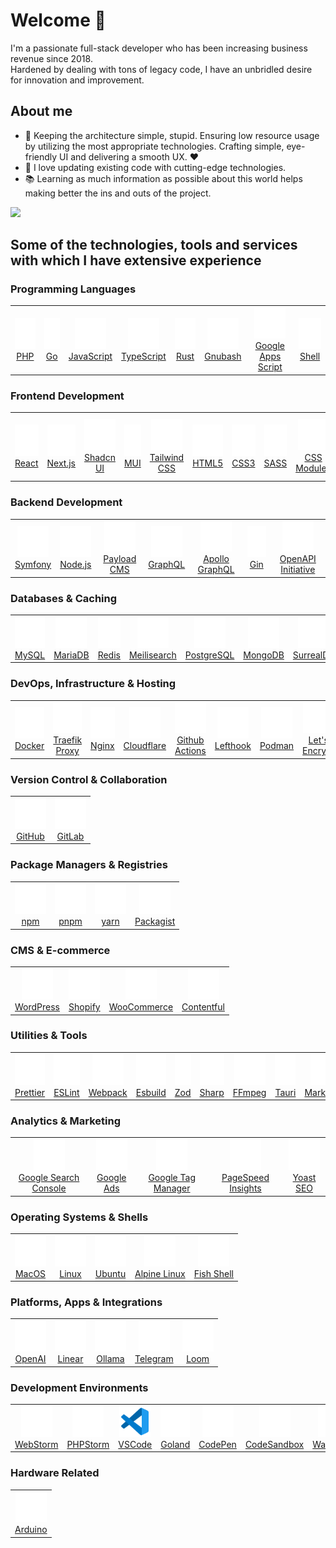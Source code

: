 # Welcome 👋

I'm a passionate full-stack developer who has been increasing business revenue since 2018. <br/>Hardened by dealing with tons of legacy code, I have an unbridled desire for innovation and improvement.

## About me
- 🎯 Keeping the architecture simple, stupid. Ensuring low resource usage by utilizing the most appropriate technologies. Crafting simple, eye-friendly UI and delivering a smooth UX. ❤️
- 🎲 I love updating existing code with cutting-edge technologies.
- 📚  Learning as much information as possible about this world helps making better the ins and outs of the project.

<picture>
   <source srcset="https://github-readme-stats.vercel.app/api?username=l-you&show_icons=true&hide=stars&show=reviews,discussions_started,discussions_answered,prs_merged,prs_merged_percentage&include_all_commits=true" media="(prefers-color-scheme: light)">
  <img src="https://github-readme-stats.vercel.app/api?username=l-you&show_icons=true&hide=stars&show=reviews,discussions_started,discussions_answered,prs_merged,prs_merged_percentage&include_all_commits=true&theme=dark" />

</picture>

## Some of the technologies, tools and services with which I have extensive experience

### Programming Languages

<table><tbody><tr>
<td align="center" valign="middle">
				 <img height="50" width="50" src="./icons/php.svg" alt="PHP" title="PHP"/>
				 <br/>
				<a href="https://www.php.net/" target="_blank" align="center" rel="noopener noreferrer">PHP</a>
</td>
<td align="center" valign="middle">
				 <img height="50" width="50" src="./icons/go.svg" alt="Go" title="Go"/>
				 <br/>
				<a href="https://go.dev/" target="_blank" align="center" rel="noopener noreferrer">Go</a>
</td>
<td align="center" valign="middle">
				 <img height="50" width="50" src="./icons/javascript.svg" alt="JavaScript" title="JavaScript"/>
				 <br/>
				<a href="https://developer.mozilla.org/en-US/docs/Web/JavaScript" target="_blank" align="center" rel="noopener noreferrer">JavaScript</a>
</td>
<td align="center" valign="middle">
				 <img height="50" width="50" src="./icons/typescript.svg" alt="TypeScript" title="TypeScript"/>
				 <br/>
				<a href="https://www.typescriptlang.org/" target="_blank" align="center" rel="noopener noreferrer">TypeScript</a>
</td>
<td align="center" valign="middle">
				 <img height="50" width="50" src="./icons/rust.svg" alt="Rust" title="Rust"/>
				 <br/>
				<a href="https://www.rust-lang.org/" target="_blank" align="center" rel="noopener noreferrer">Rust</a>
</td>
<td align="center" valign="middle">
				 <img height="50" width="50" src="./icons/gnubash.svg" alt="Gnubash" title="Gnubash"/>
				 <br/>
				<a href="https://www.gnu.org/software/bash/" target="_blank" align="center" rel="noopener noreferrer">Gnubash</a>
</td>
<td align="center" valign="middle">
				 <img height="50" width="50" src="./icons/googleappsscript.svg" alt="Google Apps Script" title="Google Apps Script"/>
				 <br/>
				<a href="https://developers.google.com/apps-script" target="_blank" align="center" rel="noopener noreferrer">Google Apps Script</a>
</td>
<td align="center" valign="middle">
				 <img height="50" width="50" src="./icons/shell.svg" alt="Shell" title="Shell"/>
				 <br/>
				<a href="https://en.wikipedia.org/wiki/Unix_shell" target="_blank" align="center" rel="noopener noreferrer">Shell</a>
</td>
</tr></tbody></table>

### Frontend Development

<table><tbody><tr>
<td align="center" valign="middle">
				 <img height="50" width="50" src="./icons/react.svg" alt="React" title="React"/>
				 <br/>
				<a href="https://react.dev/" target="_blank" align="center" rel="noopener noreferrer">React</a>
</td>
<td align="center" valign="middle">
				 <img height="50" width="50" src="./icons/nextdotjs.svg" alt="Next.js" title="Next.js"/>
				 <br/>
				<a href="https://nextjs.org/" target="_blank" align="center" rel="noopener noreferrer">Next.js</a>
</td>
<td align="center" valign="middle">
				 <img height="50" width="50" src="./icons/shadcnui.svg" alt="Shadcn UI" title="Shadcn UI"/>
				 <br/>
				<a href="https://ui.shadcn.dev/" target="_blank" align="center" rel="noopener noreferrer">Shadcn UI</a>
</td>
<td align="center" valign="middle">
				 <img height="50" width="50" src="./icons/mui.svg" alt="MUI" title="MUI"/>
				 <br/>
				<a href="https://mui.com/" target="_blank" align="center" rel="noopener noreferrer">MUI</a>
</td>
<td align="center" valign="middle">
				 <img height="50" width="50" src="./icons/tailwindcss.svg" alt="Tailwind CSS" title="Tailwind CSS"/>
				 <br/>
				<a href="https://tailwindcss.com/" target="_blank" align="center" rel="noopener noreferrer">Tailwind CSS</a>
</td>
<td align="center" valign="middle">
				 <img height="50" width="50" src="./icons/html5.svg" alt="HTML5" title="HTML5"/>
				 <br/>
				<a href="https://developer.mozilla.org/en-US/docs/Web/Guide/HTML/HTML5" target="_blank" align="center" rel="noopener noreferrer">HTML5</a>
</td>
<td align="center" valign="middle">
				 <img height="50" width="50" src="./icons/css3.svg" alt="CSS3" title="CSS3"/>
				 <br/>
				<a href="https://developer.mozilla.org/en-US/docs/Web/CSS" target="_blank" align="center" rel="noopener noreferrer">CSS3</a>
</td>
<td align="center" valign="middle">
				 <img height="50" width="50" src="./icons/sass.svg" alt="SASS" title="SASS"/>
				 <br/>
				<a href="https://sass-lang.com/" target="_blank" align="center" rel="noopener noreferrer">SASS</a>
</td>
<td align="center" valign="middle">
				 <img height="50" width="50" src="./icons/cssmodules.svg" alt="CSS Modules" title="CSS Modules"/>
				 <br/>
				<a href="https://github.com/css-modules/css-modules" target="_blank" align="center" rel="noopener noreferrer">CSS Modules</a>
</td>
<td align="center" valign="middle">
				 <img height="50" width="50" src="./icons/purgecss.svg" alt="PurgeCSS" title="PurgeCSS"/>
				 <br/>
				<a href="https://purgecss.com/" target="_blank" align="center" rel="noopener noreferrer">PurgeCSS</a>
</td>
<td align="center" valign="middle">
				 <img height="50" width="50" src="./icons/postcss.svg" alt="PostCSS" title="PostCSS"/>
				 <br/>
				<a href="https://postcss.org/" target="_blank" align="center" rel="noopener noreferrer">PostCSS</a>
</td>
<td align="center" valign="middle">
				 <img height="50" width="50" src="./icons/autoprefixer.svg" alt="Autoprefixer" title="Autoprefixer"/>
				 <br/>
				<a href="https://github.com/postcss/autoprefixer" target="_blank" align="center" rel="noopener noreferrer">Autoprefixer</a>
</td>
<td align="center" valign="middle">
				 <img height="50" width="50" src="./icons/pwa.svg" alt="PWA" title="PWA"/>
				 <br/>
				<a href="https://web.dev/progressive-web-apps/" target="_blank" align="center" rel="noopener noreferrer">PWA</a>
</td>
<td align="center" valign="middle">
				 <img height="50" width="50" src="./icons/reacthookform.svg" alt="React Hook Form" title="React Hook Form"/>
				 <br/>
				<a href="https://react-hook-form.com/" target="_blank" align="center" rel="noopener noreferrer">React Hook Form</a>
</td>
<td align="center" valign="middle">
				 <img height="50" width="50" src="./icons/lucide.svg" alt="Lucide Icons" title="Lucide Icons"/>
				 <br/>
				<a href="https://lucide.dev/" target="_blank" align="center" rel="noopener noreferrer">Lucide Icons</a>
</td>
<td align="center" valign="middle">
				 <img height="50" width="50" src="./icons/simpleicons.svg" alt="Simple Icons" title="Simple Icons"/>
				 <br/>
				<a href="https://simpleicons.org/" target="_blank" align="center" rel="noopener noreferrer">Simple Icons</a>
</td>
</tr></tbody></table>

### Backend Development

<table><tbody><tr>
<td align="center" valign="middle">
				 <img height="50" width="50" src="./icons/symfony.svg" alt="Symfony" title="Symfony"/>
				 <br/>
				<a href="https://symfony.com/" target="_blank" align="center" rel="noopener noreferrer">Symfony</a>
</td>
<td align="center" valign="middle">
				 <img height="50" width="50" src="./icons/nodedotjs.svg" alt="Node.js" title="Node.js"/>
				 <br/>
				<a href="https://nodejs.org/" target="_blank" align="center" rel="noopener noreferrer">Node.js</a>
</td>
<td align="center" valign="middle">
				 <img height="50" width="50" src="./icons/payloadcms.svg" alt="Payload CMS" title="Payload CMS"/>
				 <br/>
				<a href="https://payloadcms.com/" target="_blank" align="center" rel="noopener noreferrer">Payload CMS</a>
</td>
<td align="center" valign="middle">
				 <img height="50" width="50" src="./icons/graphql.svg" alt="GraphQL" title="GraphQL"/>
				 <br/>
				<a href="https://graphql.org/" target="_blank" align="center" rel="noopener noreferrer">GraphQL</a>
</td>
<td align="center" valign="middle">
				 <img height="50" width="50" src="./icons/apollographql.svg" alt="Apollo GraphQL" title="Apollo GraphQL"/>
				 <br/>
				<a href="https://www.apollographql.com/" target="_blank" align="center" rel="noopener noreferrer">Apollo GraphQL</a>
</td>
<td align="center" valign="middle">
				 <img height="50" width="50" src="./icons/gin.svg" alt="Gin" title="Gin"/>
				 <br/>
				<a href="https://gin-gonic.com/" target="_blank" align="center" rel="noopener noreferrer">Gin</a>
</td>
<td align="center" valign="middle">
				 <img height="50" width="50" src="./icons/openapiinitiative.svg" alt="OpenAPI Initiative" title="OpenAPI Initiative"/>
				 <br/>
				<a href="https://www.openapis.org/" target="_blank" align="center" rel="noopener noreferrer">OpenAPI Initiative</a>
</td>
</tr></tbody></table>

### Databases & Caching

<table><tbody><tr>
<td align="center" valign="middle">
				 <img height="50" width="50" src="./icons/mysql.svg" alt="MySQL" title="MySQL"/>
				 <br/>
				<a href="https://www.mysql.com/" target="_blank" align="center" rel="noopener noreferrer">MySQL</a>
</td>
<td align="center" valign="middle">
				 <img height="50" width="50" src="./icons/mariadb.svg" alt="MariaDB" title="MariaDB"/>
				 <br/>
				<a href="https://mariadb.org/" target="_blank" align="center" rel="noopener noreferrer">MariaDB</a>
</td>
<td align="center" valign="middle">
				 <img height="50" width="50" src="./icons/redis.svg" alt="Redis" title="Redis"/>
				 <br/>
				<a href="https://redis.io/" target="_blank" align="center" rel="noopener noreferrer">Redis</a>
</td>
<td align="center" valign="middle">
				 <img height="50" width="50" src="./icons/meilisearch.svg" alt="Meilisearch" title="Meilisearch"/>
				 <br/>
				<a href="https://www.meilisearch.com/" target="_blank" align="center" rel="noopener noreferrer">Meilisearch</a>
</td>
<td align="center" valign="middle">
				 <img height="50" width="50" src="./icons/postgresql.svg" alt="PostgreSQL" title="PostgreSQL"/>
				 <br/>
				<a href="https://www.postgresql.org/" target="_blank" align="center" rel="noopener noreferrer">PostgreSQL</a>
</td>
<td align="center" valign="middle">
				 <img height="50" width="50" src="./icons/mongodb.svg" alt="MongoDB" title="MongoDB"/>
				 <br/>
				<a href="https://www.mongodb.com/" target="_blank" align="center" rel="noopener noreferrer">MongoDB</a>
</td>
<td align="center" valign="middle">
				 <img height="50" width="50" src="./icons/surrealdb.svg" alt="SurrealDB" title="SurrealDB"/>
				 <br/>
				<a href="https://surrealdb.com/" target="_blank" align="center" rel="noopener noreferrer">SurrealDB</a>
</td>
<td align="center" valign="middle">
				 <img height="50" width="50" src="./icons/supabase.svg" alt="Supabase" title="Supabase"/>
				 <br/>
				<a href="https://supabase.com/" target="_blank" align="center" rel="noopener noreferrer">Supabase</a>
</td>
<td align="center" valign="middle">
				 <img height="50" width="50" src="./icons/phpmyadmin.svg" alt="phpMyAdmin" title="phpMyAdmin"/>
				 <br/>
				<a href="https://www.phpmyadmin.net/" target="_blank" align="center" rel="noopener noreferrer">phpMyAdmin</a>
</td>
</tr></tbody></table>

### DevOps, Infrastructure & Hosting

<table><tbody><tr>
<td align="center" valign="middle">
				 <img height="50" width="50" src="./icons/docker.svg" alt="Docker" title="Docker"/>
				 <br/>
				<a href="https://www.docker.com/" target="_blank" align="center" rel="noopener noreferrer">Docker</a>
</td>
<td align="center" valign="middle">
				 <img height="50" width="50" src="./icons/traefikproxy.svg" alt="Traefik Proxy" title="Traefik Proxy"/>
				 <br/>
				<a href="https://traefik.io/traefik/" target="_blank" align="center" rel="noopener noreferrer">Traefik Proxy</a>
</td>
<td align="center" valign="middle">
				 <img height="50" width="50" src="./icons/nginx.svg" alt="Nginx" title="Nginx"/>
				 <br/>
				<a href="https://nginx.org/" target="_blank" align="center" rel="noopener noreferrer">Nginx</a>
</td>
<td align="center" valign="middle">
				 <img height="50" width="50" src="./icons/cloudflare.svg" alt="Cloudflare" title="Cloudflare"/>
				 <br/>
				<a href="https://www.cloudflare.com/" target="_blank" align="center" rel="noopener noreferrer">Cloudflare</a>
</td>
<td align="center" valign="middle">
				 <img height="50" width="50" src="./icons/githubactions.svg" alt="Github Actions" title="Github Actions"/>
				 <br/>
				<a href="https://github.com/features/actions" target="_blank" align="center" rel="noopener noreferrer">Github Actions</a>
</td>
<td align="center" valign="middle">
				 <img height="50" width="50" src="./icons/lefthook.svg" alt="Lefthook" title="Lefthook"/>
				 <br/>
				<a href="https://evilmartians.com/chronicles/lefthook-automate-your-git-hooks" target="_blank" align="center" rel="noopener noreferrer">Lefthook</a>
</td>
<td align="center" valign="middle">
				 <img height="50" width="50" src="./icons/podman.svg" alt="Podman" title="Podman"/>
				 <br/>
				<a href="https://podman.io/" target="_blank" align="center" rel="noopener noreferrer">Podman</a>
</td>
<td align="center" valign="middle">
				 <img height="50" width="50" src="./icons/letsencrypt.svg" alt="Let's Encrypt" title="Let's Encrypt"/>
				 <br/>
				<a href="https://letsencrypt.org/" target="_blank" align="center" rel="noopener noreferrer">Let's Encrypt</a>
</td>
<td align="center" valign="middle">
				 <img height="50" width="50" src="./icons/openssl.svg" alt="OpenSSL" title="OpenSSL"/>
				 <br/>
				<a href="https://www.openssl.org/" target="_blank" align="center" rel="noopener noreferrer">OpenSSL</a>
</td>
<td align="center" valign="middle">
				 <img height="50" width="50" src="./icons/turborepo.svg" alt="Turborepo" title="Turborepo"/>
				 <br/>
				<a href="https://turbo.build/repo" target="_blank" align="center" rel="noopener noreferrer">Turborepo</a>
</td>
<td align="center" valign="middle">
				 <img height="50" width="50" src="./icons/homebrew.svg" alt="Homebrew" title="Homebrew"/>
				 <br/>
				<a href="https://brew.sh/" target="_blank" align="center" rel="noopener noreferrer">Homebrew</a>
</td>
</tr></tbody></table>

### Version Control & Collaboration

<table><tbody><tr>
<td align="center" valign="middle">
				 <img height="50" width="50" src="./icons/github.svg" alt="GitHub" title="GitHub"/>
				 <br/>
				<a href="https://github.com/" target="_blank" align="center" rel="noopener noreferrer">GitHub</a>
</td>
<td align="center" valign="middle">
				 <img height="50" width="50" src="./icons/gitlab.svg" alt="GitLab" title="GitLab"/>
				 <br/>
				<a href="https://gitlab.com/" target="_blank" align="center" rel="noopener noreferrer">GitLab</a>
</td>
</tr></tbody></table>

### Package Managers & Registries

<table><tbody><tr>
<td align="center" valign="middle">
				 <img height="50" width="50" src="./icons/npm.svg" alt="npm" title="npm"/>
				 <br/>
				<a href="https://www.npmjs.com/" target="_blank" align="center" rel="noopener noreferrer">npm</a>
</td>
<td align="center" valign="middle">
				 <img height="50" width="50" src="./icons/pnpm.svg" alt="pnpm" title="pnpm"/>
				 <br/>
				<a href="https://pnpm.io/" target="_blank" align="center" rel="noopener noreferrer">pnpm</a>
</td>
<td align="center" valign="middle">
				 <img height="50" width="50" src="./icons/yarn.svg" alt="yarn" title="yarn"/>
				 <br/>
				<a href="https://yarnpkg.com/" target="_blank" align="center" rel="noopener noreferrer">yarn</a>
</td>
<td align="center" valign="middle">
				 <img height="50" width="50" src="./icons/packagist.svg" alt="Packagist" title="Packagist"/>
				 <br/>
				<a href="https://packagist.org/" target="_blank" align="center" rel="noopener noreferrer">Packagist</a>
</td>
</tr></tbody></table>

### CMS & E-commerce

<table><tbody><tr>
<td align="center" valign="middle">
				 <img height="50" width="50" src="./icons/wordpress.svg" alt="WordPress" title="WordPress"/>
				 <br/>
				<a href="https://wordpress.org/" target="_blank" align="center" rel="noopener noreferrer">WordPress</a>
</td>
<td align="center" valign="middle">
				 <img height="50" width="50" src="./icons/shopify.svg" alt="Shopify" title="Shopify"/>
				 <br/>
				<a href="https://www.shopify.com/" target="_blank" align="center" rel="noopener noreferrer">Shopify</a>
</td>
<td align="center" valign="middle">
				 <img height="50" width="50" src="./icons/woocommerce.svg" alt="WooCommerce" title="WooCommerce"/>
				 <br/>
				<a href="https://woocommerce.com/" target="_blank" align="center" rel="noopener noreferrer">WooCommerce</a>
</td>
<td align="center" valign="middle">
				 <img height="50" width="50" src="./icons/contentful.svg" alt="Contentful" title="Contentful"/>
				 <br/>
				<a href="https://www.contentful.com/" target="_blank" align="center" rel="noopener noreferrer">Contentful</a>
</td>
</tr></tbody></table>

### Utilities & Tools

<table><tbody><tr>
<td align="center" valign="middle">
				 <img height="50" width="50" src="./icons/prettier.svg" alt="Prettier" title="Prettier"/>
				 <br/>
				<a href="https://prettier.io/" target="_blank" align="center" rel="noopener noreferrer">Prettier</a>
</td>
<td align="center" valign="middle">
				 <img height="50" width="50" src="./icons/eslint.svg" alt="ESLint" title="ESLint"/>
				 <br/>
				<a href="https://eslint.org/" target="_blank" align="center" rel="noopener noreferrer">ESLint</a>
</td>
<td align="center" valign="middle">
				 <img height="50" width="50" src="./icons/webpack.svg" alt="Webpack" title="Webpack"/>
				 <br/>
				<a href="https://webpack.js.org/" target="_blank" align="center" rel="noopener noreferrer">Webpack</a>
</td>
<td align="center" valign="middle">
				 <img height="50" width="50" src="./icons/esbuild.svg" alt="Esbuild" title="Esbuild"/>
				 <br/>
				<a href="https://esbuild.github.io/" target="_blank" align="center" rel="noopener noreferrer">Esbuild</a>
</td>
<td align="center" valign="middle">
				 <img height="50" width="50" src="./icons/zod.svg" alt="Zod" title="Zod"/>
				 <br/>
				<a href="https://zod.dev/" target="_blank" align="center" rel="noopener noreferrer">Zod</a>
</td>
<td align="center" valign="middle">
				 <img height="50" width="50" src="./icons/sharp.svg" alt="Sharp" title="Sharp"/>
				 <br/>
				<a href="https://sharp.pixelplumbing.com/" target="_blank" align="center" rel="noopener noreferrer">Sharp</a>
</td>
<td align="center" valign="middle">
				 <img height="50" width="50" src="./icons/ffmpeg.svg" alt="FFmpeg" title="FFmpeg"/>
				 <br/>
				<a href="https://ffmpeg.org/" target="_blank" align="center" rel="noopener noreferrer">FFmpeg</a>
</td>
<td align="center" valign="middle">
				 <img height="50" width="50" src="./icons/tauri.svg" alt="Tauri" title="Tauri"/>
				 <br/>
				<a href="https://tauri.app/" target="_blank" align="center" rel="noopener noreferrer">Tauri</a>
</td>
<td align="center" valign="middle">
				 <img height="50" width="50" src="./icons/markdown.svg" alt="Markdown" title="Markdown"/>
				 <br/>
				<a href="https://daringfireball.net/projects/markdown/" target="_blank" align="center" rel="noopener noreferrer">Markdown</a>
</td>
<td align="center" valign="middle">
				 <img height="50" width="50" src="./icons/remark.svg" alt="Remark" title="Remark"/>
				 <br/>
				<a href="https://remark.js.org/" target="_blank" align="center" rel="noopener noreferrer">Remark</a>
</td>
</tr></tbody></table>

### Analytics & Marketing

<table><tbody><tr>
<td align="center" valign="middle">
				 <img height="50" width="50" src="./icons/googlesearchconsole.svg" alt="Google Search Console" title="Google Search Console"/>
				 <br/>
				<a href="https://search.google.com/search-console/" target="_blank" align="center" rel="noopener noreferrer">Google Search Console</a>
</td>
<td align="center" valign="middle">
				 <img height="50" width="50" src="./icons/googleads.svg" alt="Google Ads" title="Google Ads"/>
				 <br/>
				<a href="https://ads.google.com/" target="_blank" align="center" rel="noopener noreferrer">Google Ads</a>
</td>
<td align="center" valign="middle">
				 <img height="50" width="50" src="./icons/googletagmanager.svg" alt="Google Tag Manager" title="Google Tag Manager"/>
				 <br/>
				<a href="https://tagmanager.google.com/" target="_blank" align="center" rel="noopener noreferrer">Google Tag Manager</a>
</td>
<td align="center" valign="middle">
				 <img height="50" width="50" src="./icons/pagespeedinsights.svg" alt="PageSpeed Insights" title="PageSpeed Insights"/>
				 <br/>
				<a href="https://pagespeed.web.dev/" target="_blank" align="center" rel="noopener noreferrer">PageSpeed Insights</a>
</td>
<td align="center" valign="middle">
				 <img height="50" width="50" src="./icons/yoast.svg" alt="Yoast SEO" title="Yoast SEO"/>
				 <br/>
				<a href="https://yoast.com/" target="_blank" align="center" rel="noopener noreferrer">Yoast SEO</a>
</td>
</tr></tbody></table>

### Operating Systems & Shells

<table><tbody><tr>
<td align="center" valign="middle">
				 <img height="50" width="50" src="./icons/macos.svg" alt="MacOS" title="MacOS"/>
				 <br/>
				<a href="https://www.apple.com/macos/" target="_blank" align="center" rel="noopener noreferrer">MacOS</a>
</td>
<td align="center" valign="middle">
				 <img height="50" width="50" src="./icons/linux.svg" alt="Linux" title="Linux"/>
				 <br/>
				<a href="https://www.kernel.org/" target="_blank" align="center" rel="noopener noreferrer">Linux</a>
</td>
<td align="center" valign="middle">
				 <img height="50" width="50" src="./icons/ubuntu.svg" alt="Ubuntu" title="Ubuntu"/>
				 <br/>
				<a href="https://ubuntu.com/" target="_blank" align="center" rel="noopener noreferrer">Ubuntu</a>
</td>
<td align="center" valign="middle">
				 <img height="50" width="50" src="./icons/alpinelinux.svg" alt="Alpine Linux" title="Alpine Linux"/>
				 <br/>
				<a href="https://alpinelinux.org/" target="_blank" align="center" rel="noopener noreferrer">Alpine Linux</a>
</td>
<td align="center" valign="middle">
				 <img height="50" width="50" src="./icons/fishshell.svg" alt="Fish Shell" title="Fish Shell"/>
				 <br/>
				<a href="https://fishshell.com/" target="_blank" align="center" rel="noopener noreferrer">Fish Shell</a>
</td>
</tr></tbody></table>

### Platforms, Apps & Integrations

<table><tbody><tr>
<td align="center" valign="middle">
				 <img height="50" width="50" src="./icons/openai.svg" alt="OpenAI" title="OpenAI"/>
				 <br/>
				<a href="https://openai.com/" target="_blank" align="center" rel="noopener noreferrer">OpenAI</a>
</td>
<td align="center" valign="middle">
				 <img height="50" width="50" src="./icons/linear.svg" alt="Linear" title="Linear"/>
				 <br/>
				<a href="https://linear.app/" target="_blank" align="center" rel="noopener noreferrer">Linear</a>
</td>
<td align="center" valign="middle">
				 <img height="50" width="50" src="./icons/ollama.svg" alt="Ollama" title="Ollama"/>
				 <br/>
				<a href="https://ollama.ai/" target="_blank" align="center" rel="noopener noreferrer">Ollama</a>
</td>
<td align="center" valign="middle">
				 <img height="50" width="50" src="./icons/telegram.svg" alt="Telegram" title="Telegram"/>
				 <br/>
				<a href="https://telegram.org/" target="_blank" align="center" rel="noopener noreferrer">Telegram</a>
</td>
<td align="center" valign="middle">
				 <img height="50" width="50" src="./icons/loom.svg" alt="Loom" title="Loom"/>
				 <br/>
				<a href="https://www.loom.com/" target="_blank" align="center" rel="noopener noreferrer">Loom</a>
</td>
</tr></tbody></table>

### Development Environments

<table><tbody><tr>
<td align="center" valign="middle">
				 <img height="50" width="50" src="./icons/webstorm.svg" alt="WebStorm" title="WebStorm"/>
				 <br/>
				<a href="https://www.jetbrains.com/webstorm/" target="_blank" align="center" rel="noopener noreferrer">WebStorm</a>
</td>
<td align="center" valign="middle">
				 <img height="50" width="50" src="./icons/phpstorm.svg" alt="PHPStorm" title="PHPStorm"/>
				 <br/>
				<a href="https://www.jetbrains.com/phpstorm/" target="_blank" align="center" rel="noopener noreferrer">PHPStorm</a>
</td>
<td align="center" valign="middle">
				 <img height="50" width="50" src="./icons/vscode.svg" alt="VSCode" title="VSCode"/>
				 <br/>
				<a href="https://code.visualstudio.com/" target="_blank" align="center" rel="noopener noreferrer">VSCode</a>
</td>
<td align="center" valign="middle">
				 <img height="50" width="50" src="./icons/goland.svg" alt="Goland" title="Goland"/>
				 <br/>
				<a href="https://www.jetbrains.com/go/" target="_blank" align="center" rel="noopener noreferrer">Goland</a>
</td>
<td align="center" valign="middle">
				 <img height="50" width="50" src="./icons/codepen.svg" alt="CodePen" title="CodePen"/>
				 <br/>
				<a href="https://codepen.io/" target="_blank" align="center" rel="noopener noreferrer">CodePen</a>
</td>
<td align="center" valign="middle">
				 <img height="50" width="50" src="./icons/codesandbox.svg" alt="CodeSandbox" title="CodeSandbox"/>
				 <br/>
				<a href="https://codesandbox.io/" target="_blank" align="center" rel="noopener noreferrer">CodeSandbox</a>
</td>
<td align="center" valign="middle">
				 <img height="50" width="50" src="./icons/wakatime.svg" alt="WakaTime" title="WakaTime"/>
				 <br/>
				<a href="https://wakatime.com/" target="_blank" align="center" rel="noopener noreferrer">WakaTime</a>
</td>
<td align="center" valign="middle">
				 <img height="50" width="50" src="./icons/obsidian.svg" alt="Obsidian" title="Obsidian"/>
				 <br/>
				<a href="https://obsidian.md/" target="_blank" align="center" rel="noopener noreferrer">Obsidian</a>
</td>
</tr></tbody></table>

### Hardware Related

<table><tbody><tr>
<td align="center" valign="middle">
				 <img height="50" width="50" src="./icons/arduino.svg" alt="Arduino" title="Arduino"/>
				 <br/>
				<a href="https://www.arduino.cc/" target="_blank" align="center" rel="noopener noreferrer">Arduino</a>
</td>
</tr></tbody></table>
